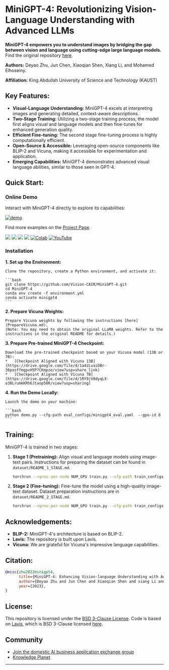 # MiniGPT-4: Revolutionizing Vision-Language Understanding with Advanced LLMs

**MiniGPT-4 empowers you to understand images by bridging the gap between vision and language using cutting-edge large language models.**  Find the original repository [here](https://github.com/RiseInRose/MiniGPT-4-ZH).

**Authors:** Deyao Zhu, Jun Chen, Xiaoqian Shen, Xiang Li, and Mohamed Elhoseiny.

**Affiliation:** King Abdullah University of Science and Technology (KAUST)

## Key Features:

*   **Visual-Language Understanding:**  MiniGPT-4 excels at interpreting images and generating detailed, context-aware descriptions.
*   **Two-Stage Training:** Utilizing a two-stage training process, the model first aligns visual and language models and then fine-tunes for enhanced generation quality.
*   **Efficient Fine-tuning:**  The second stage fine-tuning process is highly computationally efficient.
*   **Open-Source & Accessible:** Leveraging open-source components like BLIP-2 and Vicuna, making it accessible for experimentation and application.
*   **Emerging Capabilities:**  MiniGPT-4 demonstrates advanced visual language abilities, similar to those seen in GPT-4.

## Quick Start:

### Online Demo

Interact with MiniGPT-4 directly to explore its capabilities:

[![demo](figs/online_demo.png)](https://minigpt-4.github.io)

Find more examples on the [Project Page](https://minigpt-4.github.io).

<a href='https://minigpt-4.github.io'><img src='https://img.shields.io/badge/Project-Page-Green'></a>  <a href='MiniGPT_4.pdf'><img src='https://img.shields.io/badge/Paper-PDF-red'></a> <a href='https://huggingface.co/spaces/Vision-CAIR/minigpt4'><img src='https://img.shields.io/badge/%F0%9F%A4%97%20Hugging%20Face-Spaces-blue'></a> <a href='https://huggingface.co/Vision-CAIR/MiniGPT-4'><img src='https://img.shields.io/badge/%F0%9F%A4%97%20Hugging%20Face-Model-blue'></a> [![Colab](https://colab.research.google.com/assets/colab-badge.svg)](https://colab.research.google.com/drive/1OK4kYsZphwt5DXchKkzMBjYF6jnkqh4R?usp=sharing) [![YouTube](https://badges.aleen42.com/src/youtube.svg)](https://www.youtube.com/watch?v=__tftoxpBAw&feature=youtu.be)

### Installation

**1.  Set up the Environment:**

    Clone the repository, create a Python environment, and activate it:

    ```bash
    git clone https://github.com/Vision-CAIR/MiniGPT-4.git
    cd MiniGPT-4
    conda env create -f environment.yml
    conda activate minigpt4
    ```

**2.  Prepare Vicuna Weights:**

    Prepare Vicuna weights by following the instructions [here](PrepareVicuna.md).
    (Note: You may need to obtain the original LLaMA weights. Refer to the instructions in the original README for details.)

**3.  Prepare Pre-trained MiniGPT-4 Checkpoint:**

    Download the pre-trained checkpoint based on your Vicuna model (13B or 7B):
    *   [Checkpoint Aligned with Vicuna 13B](https://drive.google.com/file/d/1a4zLvaiDBr-36pasffmgpvH5P7CKmpze/view?usp=share_link)
    *   [Checkpoint Aligned with Vicuna 7B](https://drive.google.com/file/d/1RY9jV0dyqLX-o38LrumkKRh6Jtaop58R/view?usp=sharing)

**4.  Run the Demo Locally:**

    Launch the demo on your machine:

    ```bash
    python demo.py --cfg-path eval_configs/minigpt4_eval.yaml  --gpu-id 0
    ```

## Training:

MiniGPT-4 is trained in two stages:

1.  **Stage 1 (Pretraining):** Align visual and language models using image-text pairs. Instructions for preparing the dataset can be found in `dataset/README_1_STAGE.md`.

    ```bash
    torchrun --nproc-per-node NUM_GPU train.py --cfg-path train_configs/minigpt4_stage1_pretrain.yaml
    ```
2.  **Stage 2 (Fine-tuning):**  Fine-tune the model using a high-quality image-text dataset.  Dataset preparation instructions are in `dataset/README_2_STAGE.md`.

    ```bash
    torchrun --nproc-per-node NUM_GPU train.py --cfg-path train_configs/minigpt4_stage2_finetune.yaml
    ```

## Acknowledgements:

*   **BLIP-2:**  MiniGPT-4's architecture is based on BLIP-2.
*   **Lavis:** The repository is built upon Lavis.
*   **Vicuna:** We are grateful for Vicuna's impressive language capabilities.

## Citation:

```bibtex
@misc{zhu2022minigpt4,
      title={MiniGPT-4: Enhancing Vision-language Understanding with Advanced Large Language Models},
      author={Deyao Zhu and Jun Chen and Xiaoqian Shen and xiang Li and Mohamed Elhoseiny},
      year={2023},
}
```

## License:

This repository is licensed under the [BSD 3-Clause License](LICENSE.md). Code is based on [Lavis](https://github.com/salesforce/LAVIS), which is BSD 3-Clause licensed [here](LICENSE_Lavis.md).

## Community

*   [Join the domestic AI business application exchange group](https://mp.weixin.qq.com/s/XXXXXXXXXXXX)
*   [Knowledge Planet](https://xxxxxxxxxxx)

---